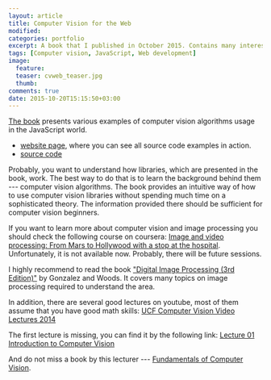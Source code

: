 ```yaml
---
layout: article
title: Computer Vision for the Web
modified:
categories: portfolio
excerpt: A book that I published in October 2015. Contains many interesting examples on JavaScript in the Computer Vision area.
tags: [Computer vision, JavaScript, Web development]
image:
  feature:
  teaser: cvweb_teaser.jpg
  thumb:
comments: true
date: 2015-10-20T15:15:50+03:00
---
```


[The book] presents various examples of computer vision algorithms usage in the JavaScript world.

* [website page](/portfolio/computer-vision-for-the-web/), where you can see all source code examples in action.
* [source code](https://github.com/Foat/computer-vision-for-the-web)

Probably, you want to understand how libraries, which are presented in the book, work. The best way to do that is to learn the background behind them --- computer vision algorithms. The book provides an intuitive way of how to use computer vision libraries without spending much time on a sophisticated theory. The information provided there should be sufficient for computer vision beginners.

If you want to learn more about computer vision and image processing you should check the following course on coursera: [Image and video processing: From Mars to Hollywood with a stop at the hospital](https://www.coursera.org/course/images). Unfortunately, it is not available now. Probably, there will be future sessions.

I highly recommend to read the book ["Digital Image Processing (3rd Edition)"](http://www.amazon.com/Digital-Image-Processing-3rd-Edition/dp/013168728X) by Gonzalez and Woods. It covers many topics on image processing required to understand the area.

In addition, there are several good lectures on youtube, most of them assume that you have good math skills: [UCF Computer Vision Video Lectures 2014](http://www.youtube.com/playlist?list=PLd3hlSJsX_ImKP68wfKZJVIPTd8Ie5u-9)

The first lecture is missing, you can find it by the following link: [Lecture 01 Introduction to Computer Vision](https://youtu.be/715uLCHt4jE)

And do not miss a book by this lecturer --- [Fundamentals of Computer Vision](http://crcv.ucf.edu/courses/CAP6411/book.pdf).

[The book]: https://www.packtpub.com/web-development/computer-vision-web
